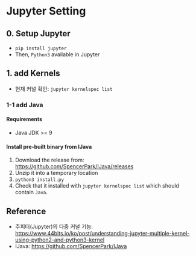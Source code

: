 # Jupyter Setting


## 0. Setup Jupyter
- `pip install jupyter`
- Then, `Python3` available in Jupyter

## 1. add Kernels
- 현재 커널 확인: `jupyter kernelspec list`

### 1-1 add Java
#### Requirements
- Java JDK >= 9

#### Install pre-built binary from IJava
1. Download the release from: https://github.com/SpencerPark/IJava/releases
2. Unzip it into a temporary location
3. `python3 install.py`
4. Check that it installed with `jupyter kernelspec list` which should contain `Java`.



## Reference
- 주피터(Jupyter)의 다중 커널 기능: https://www.44bits.io/ko/post/understanding-jupyter-multiple-kernel-using-python2-and-python3-kernel
- IJava: https://github.com/SpencerPark/IJava

